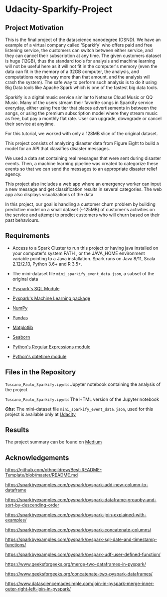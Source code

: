 # Udacity-Sparkify-Project

## Project Motivation



This is the final project of the datascience nanodegree (DSND). We have an example of a virtual company called 'Sparkify' who offers paid and free listening service, the customers can switch between either service, and they can cancel their subscription at any time. The given customers dataset is huge (12GB), thus the standard tools for analysis and machine learning will not be useful here as it will not fit in the computer's memory (even the data can fit in the memory of a 32GB computer, the analysis, and computations require way more than that amount, and the analysis will crash the system). The safe way to perform such analysis is to do it using Big Data tools like Apache Spark which is one of the fastest big data tools.

Sparkify is a digital music service similar to Netease Cloud Music or QQ Music. Many of the users stream their favorite songs in Sparkify service everyday, either using free tier that places advertisements in between the songs, or using the premium subscription model where they stream music as free, but pay a monthly flat rate. User can upgrade, downgrade or cancel their service at anytime.

For this tutorial, we worked with only a 128MB slice of the original dataset.

This project consists of analyzing disaster data from Figure Eight to build a model for an API that classifies disaster messages.

We used a data set containing real messages that were sent during disaster events. Then, a machine learning pipeline was created to categorize these events so that we can send the messages to an appropriate disaster relief agency.

This project also includes a web app where an emergency worker can input a new message and get classification results in several categories. The web app also displays visualizations of the data

In this project, our goal is handling a customer churn problem by building predictive model on a small dataset (~125MB) of customer's activities on the service and attempt to predict customers who will churn based on their past behaviours.


## Requirements
 - Access to a Spark Cluster to run this project or having java installed on your computer's system PATH , or the JAVA_HOME environment variable pointing to a Java installation. Spark runs on Java 8/11, Scala 2.12/2.13, Python 3.6+ and R 3.5+.

- The mini-dataset file `mini_sparkify_event_data.json`, a subset of the original data
- [Pyspark's SQL Module](https://spark.apache.org/docs/2.4.0/api/python/pyspark.sql.html)
- [Pyspark's Machine Learning package](https://spark.apache.org/docs/2.3.1/api/python/pyspark.ml.html)
- [NumPy](http://www.numpy.org/)
- [Pandas](http://pandas.pydata.org)
- [Matplotlib](http://matplotlib.org/)
- [Seaborn](https://seaborn.pydata.org/)
- [Python's Regular Expressions module](https://docs.python.org/3/library/re.html)
- [Python's datetime module](https://docs.python.org/3/library/datetime.html)


## Files in the Repository
`Toscano_Paulo_Sparkify.ipynb`: Jupyter notebook containing the analysis of the project

`Toscano_Paulo_Sparkify.ipynb`: The HTML version of the Jupyter notebook

***Obs:***
The mini-dataset file `mini_sparkify_event_data.json`, used for this project is available only at [Udacity](www.udacity.com)


## Results

The project summary can be found on [Medium](https://medium.com/)


## Acknowledgements

https://github.com/othneildrew/Best-README-Template/blob/master/README.md

https://sparkbyexamples.com/pyspark/pyspark-add-new-column-to-dataframe

https://sparkbyexamples.com/pyspark/pyspark-dataframe-groupby-and-sort-by-descending-order

https://sparkbyexamples.com/pyspark/pyspark-join-explained-with-examples/

https://sparkbyexamples.com/pyspark/pyspark-concatenate-columns/
 
https://sparkbyexamples.com/pyspark/pyspark-sql-date-and-timestamp-functions/
 
https://sparkbyexamples.com/pyspark/pyspark-udf-user-defined-function/

https://www.geeksforgeeks.org/merge-two-dataframes-in-pyspark/

https://www.geeksforgeeks.org/concatenate-two-pyspark-dataframes/
 
https://www.datasciencemadesimple.com/join-in-pyspark-merge-inner-outer-right-left-join-in-pyspark/
